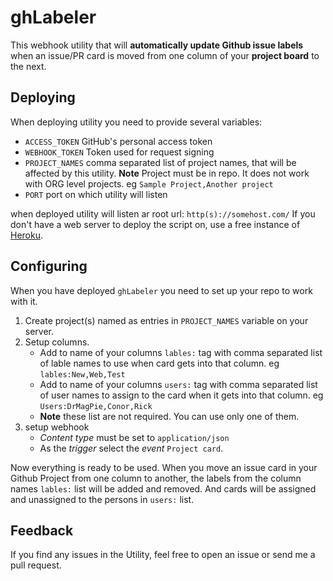 # ghLabeler
This webhook utility that will __automatically update Github issue labels__ when an issue/PR card is moved from one column of your __project board__ to the next. 

## Deploying
When deploying utility you need to provide several variables:
- `ACCESS_TOKEN` GitHub's personal access token
- `WEBHOOK_TOKEN` Token used for request signing
- `PROJECT_NAMES` comma separated list of project names, that will be affected by this utility. __Note__ Project must be in repo. It does not work with ORG level projects. eg `Sample Project,Another project`
- `PORT` port on which utility will listen

when deployed utility will listen ar root url: `http(s)://somehost.com/`
If you don't have a web server to deploy the script on, use a free instance of [Heroku](https://www.heroku.com/).

## Configuring
When you have deployed `ghLabeler` you need to set up your repo to work with it.
1. Create project(s) named as entries in `PROJECT_NAMES` variable on your server.
1. Setup columns.
    - Add to name of your columns `lables:` tag with comma separated list of lable names to use when card gets into that column. eg `lables:New,Web,Test`
    - Add to name of your columns `users:` tag with comma separated list of user names to assign to the card when it gets into that column. eg `Users:DrMagPie,Conor,Rick`
    - __Note__ these list are not required. You can use only one of them.
1. setup webhook
    - _Content type_ must be set to `application/json`
    - As the _trigger_ select the _event_ `Project card`.


Now everything is ready to be used. When you move an issue card in your Github Project from one column to another, the labels from the column names `lables:` list will be added and removed. And cards will be assigned and unassigned to the persons in `users:`  list.

## Feedback

If you find any issues in the Utility, feel free to open an issue or send me a pull request.

